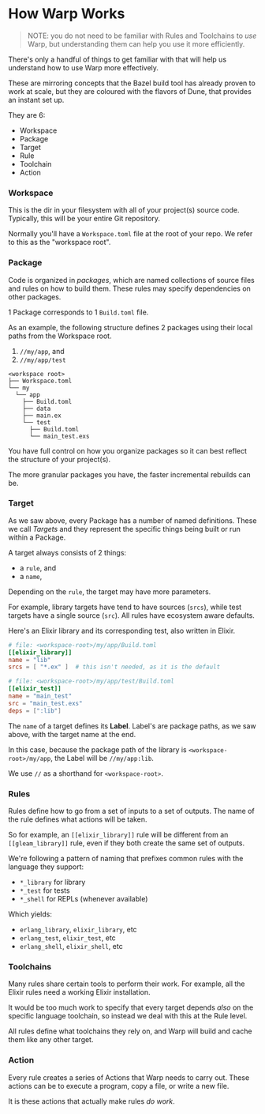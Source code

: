 # How Warp Works

> NOTE: you do not need to be familiar with Rules and Toolchains to _use_ Warp,
> but understanding them can help you use it more efficiently.

There's only a handful of things to get familiar with that will help us
understand how to use Warp more effectively.

These are mirroring concepts that the Bazel build tool has already proven to
work at scale, but they are coloured with the flavors of Dune, that provides an
instant set up.

They are 6:

* Workspace
* Package
* Target
* Rule
* Toolchain
* Action


### Workspace

This is the dir in your filesystem with all of your project(s) source code.
Typically, this will be your entire Git repository.

Normally you'll have a `Workspace.toml` file at the root of your repo. We refer
to this as the "workspace root".

### Package

Code is organized in _packages_, which are named collections
of source files and rules on how to build them. These rules may specify
dependencies on other packages.

1 Package corresponds to 1 `Build.toml` file.

As an example, the following structure defines 2 packages using their local
paths from the Workspace root.

1. `//my/app`, and
2. `//my/app/test`

```
<workspace root>
├── Workspace.toml
└── my
  └── app
    ├── Build.toml
    ├── data
    ├── main.ex
    └── test
      ├── Build.toml
      └── main_test.exs
```

You have full control on how you organize packages so it can best reflect
the structure of your project(s).

The more granular packages you have, the faster incremental rebuilds can be.

### Target

As we saw above, every Package has a number of named definitions. These we call
_Targets_ and they represent the specific things being built or run within a
Package.

A target always consists of 2 things:
* a `rule`, and
* a `name`,

Depending on the `rule`, the target may have more parameters.

For example, library targets have tend to have sources (`srcs`), while test
targets have a single source (`src`). All rules have ecosystem aware defaults.

Here's an Elixir library and its corresponding test, also written in Elixir.

```toml
# file: <workspace-root>/my/app/Build.toml
[[elixir_library]]
name = "lib"
srcs = [ "*.ex" ]  # this isn't needed, as it is the default

# file: <workspace-root>/my/app/test/Build.toml
[[elixir_test]]
name = "main_test"
src = "main_test.exs"
deps = [":lib"]
```

The `name` of a target defines its **Label**. Label's are package paths, as
we saw above, with the target name at the end.

In this case, because the package path of the library is
`<workspace-root>/my/app`, the Label will be `//my/app:lib`.

We use `//` as a shorthand for `<workspace-root>`.

### Rules

Rules define how to go from a set of inputs to a set of outputs. The name of
the rule defines what actions will be taken.

So for example, an `[[elixir_library]]` rule will be different from an
`[[gleam_library]]` rule, even if they both create the same set of outputs.

We're following a pattern of naming that prefixes common rules with the
language they support:

* `*_library` for library
* `*_test` for tests
* `*_shell` for REPLs (whenever available)

Which yields:

* `erlang_library`, `elixir_library`, etc
* `erlang_test`, `elixir_test`, etc
* `erlang_shell`, `elixir_shell`, etc

### Toolchains 

Many rules share certain tools to perform their work. For example, all the
Elixir rules need a working Elixir installation.

It would be too much work to specify that every target depends _also_ on the
specific language toolchain, so instead we deal with this at the Rule level.

All rules define what toolchains they rely on, and Warp will build and cache
them like any other target.

### Action

Every rule creates a series of Actions that Warp needs to carry out. These
actions can be to execute a program, copy a file, or write a new file.

It is these actions that actually make rules _do work_.
